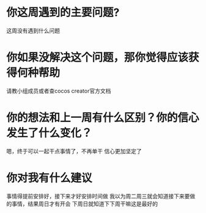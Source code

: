 # 你这周遇到的主要问题?
这周没有遇到什么问题

# 你如果没解决这个问题，那你觉得应该获得何种帮助
请教小组成员或者查cocos creator官方文档

# 你的想法和上一周有什么区别？你的信心发生了什么变化？
嗯，终于可以一起干点事情了，不再单干
信心更加坚定了

# 你对我有什么建议
事情得提前安排好，接下来才好安排时间做
我以为周二周三就会知道接下来要做的事情，结果周日才有开会
下周日就知道下下周干嘛这是最好的
